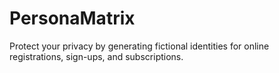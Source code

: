 # PersonaMatrix
Protect your privacy by generating fictional identities for online registrations, sign-ups, and subscriptions.
